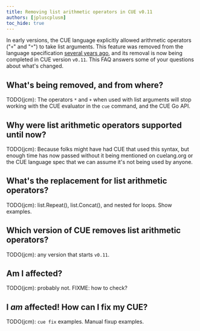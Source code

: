 ```yaml
---
title: Removing list arithmetic operators in CUE v0.11
authors: [jpluscplusm]
toc_hide: true
---
```


In early versions, the CUE language explicitly allowed arithmetic operators
("`+`" and "`*`") to take list arguments.
This feature was removed from the language specification
[several years ago](https://review.gerrithub.io/plugins/gitiles/cue-lang/cue/+/172f0060cd405f30c5873b793e44300e1a3588cb%5E%21/),
and its removal is now being completed in CUE version `v0.11`.
This FAQ answers some of your questions about what's changed.

## What's being removed, and from where?

TODO(jcm): The operators `*` and `+` when used with list arguments will stop
working with the CUE evaluator in the `cue` command, and the CUE Go API.

## Why were list arithmetic operators supported until now?

TODO(jcm): Because folks might have had CUE that used this syntax, but enough
time has now passed without it being mentioned on cuelang.org or the CUE
language spec that we can assume it's not being used by anyone.

## What's the replacement for list arithmetic operators?

TODO(jcm): list.Repeat(), list.Concat(), and nested for loops. Show examples.

## Which version of CUE removes list arithmetic operators?

TODO(jcm): any version that starts `v0.11`.

## Am I affected?

TODO(jcm): probably not. FIXME: how to check?

## I *am* affected! How can I fix my CUE?

TODO(jcm): `cue fix` examples. Manual fixup examples.
